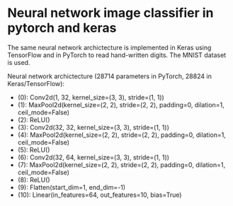 # Neural network image classifier in pytorch and keras

The same neural network archictecture is implemented in Keras using TensorFlow and in 
PyTorch to read hand-written digits. The MNIST dataset is used.

Neural network archictecture (28714 parameters in PyTorch, 28824 in Keras/TensorFlow):
 - (0): Conv2d(1, 32, kernel_size=(3, 3), stride=(1, 1))
 - (1): MaxPool2d(kernel_size=(2, 2), stride=(2, 2), padding=0, dilation=1, ceil_mode=False)
 - (2): ReLU()
 - (3): Conv2d(32, 32, kernel_size=(3, 3), stride=(1, 1))
 - (4): MaxPool2d(kernel_size=(2, 2), stride=(2, 2), padding=0, dilation=1, ceil_mode=False)
 - (5): ReLU()
 - (6): Conv2d(32, 64, kernel_size=(3, 3), stride=(1, 1))
 - (7): MaxPool2d(kernel_size=(2, 2), stride=(2, 2), padding=0, dilation=1, ceil_mode=False)
 - (8): ReLU()
 - (9): Flatten(start_dim=1, end_dim=-1)
 - (10): Linear(in_features=64, out_features=10, bias=True)
  
